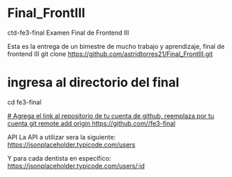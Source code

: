 # Final_FrontIII
ctd-fe3-final
Examen Final de Frontend III

Esta es la entrega de un bimestre de mucho trabajo y aprendizaje, final de frontend III
git clone https://github.com/astridtorres21/Final_FrontIII.git

# ingresa al directorio del final
cd fe3-final

[# Agrega el link al repositorio de tu cuenta de github, reemplaza <tuusuario> por tu cuenta
git remote add origin https://github.com/<tuusuario>/fe3-final](https://github.com/astridtorres21/Final_FrontIII.git)

API
La API a utilizar sera la siguiente: https://jsonplaceholder.typicode.com/users

Y para cada dentista en especifico: https://jsonplaceholder.typicode.com/users/:id


